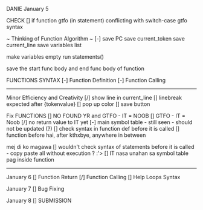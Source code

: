 DANIE
January 5

CHECK
[] if function gtfo (in statement) conflicting with switch-case gtfo syntax

~ Thinking of Function Algorithm ~
[-] save PC
save current_token
save current_line
save variables list

make variables empty
run statements()

save the start func body and end func body of function

FUNCTIONS SYNTAX
[-] Function Definition
[-] Function Calling

---

Minor Efficiency and Creativity
[/] show line in current_line
[] linebreak expected after {tokenvalue}
[] pop up color
[] save button

Fix
FUNCTIONS
[] NO FOUND YR and GTFO - IT = NOOB
[] GTFO - IT = Noob
[/] no return value to IT yet
[-] main symbol table - still seen - should not be updated (?)
[] check syntax in function def before it is called
[] function before hai, after kthxbye, anywhere in between

mej di ko magawa
[] wouldn't check syntax of statements before it is called - copy paste all without execution ? :'>
[] IT nasa unahan sa symbol table pag inside function

---

January 6
[] Function Return
[/] Function Calling
[] Help Loops Syntax

January 7
[] Bug Fixing

January 8
[] SUBMISSION
